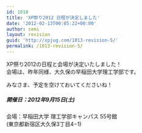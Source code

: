 ```yaml
---
id: 1018
title: 'XP祭り2012 日程が決定しました'
date: '2012-02-13T00:05:22+00:00'
author: semi
layout: revision
guid: 'http://xpjug.com/1013-revision-5/'
permalink: /1013-revision-5/
---
```


XP祭り2012の日程と会場が決定いたしました！  
会場は、昨年同様、大久保の早稲田大学理工学部です。

みなさま、予定を空けておいてくださいね！

##### 開催日：2012年9月15日(土)  
会場：早稲田大学 理工学部キャンパス 55号館  
 (東京都新宿区大久保3丁目4−1)  
[](http://www.waseda.jp/jp/campus/nishiwaseda.html)